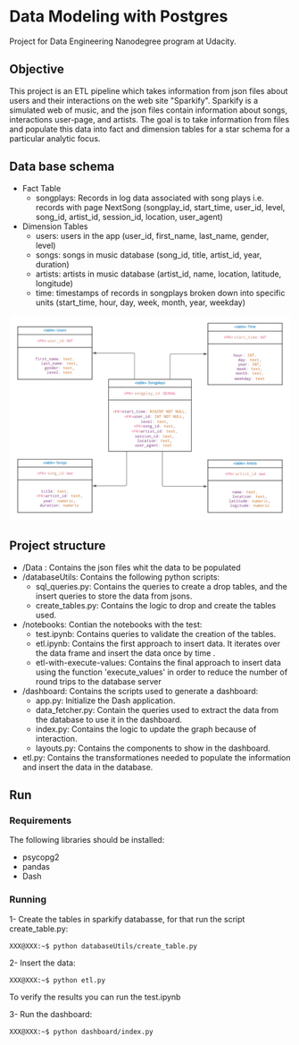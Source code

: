 # Data Modeling with Postgres
Project for Data Engineering Nanodegree program at Udacity.


## Objective
This project is an ETL pipeline which takes information from json files about users and their interactions on the web site "Sparkify". 
Sparkify is a simulated web of music, and the json files contain information about songs, interactions user-page, and artists.
The goal is to take information from files and populate this data into fact and dimension tables for a star schema for a particular analytic focus.

## Data base schema
- Fact Table
    - songplays: Records in log data associated with song plays i.e. records with page NextSong
      (songplay_id, start_time, user_id, level, song_id, artist_id, session_id, location, user_agent)
- Dimension Tables
    - users: users in the app
        (user_id, first_name, last_name, gender, level)
    - songs: songs in music database
        (song_id, title, artist_id, year, duration)
    - artists:  artists in music database
        (artist_id, name, location, latitude, longitude)
    - time: timestamps of records in songplays broken down into specific units
        (start_time, hour, day, week, month, year, weekday)

![alt text](https://github.com/JulietaCaceres/data-modeling-with-postgres/blob/main/img/tables.png?raw=true)      
        
## Project structure
- /Data : Contains the json files whit the data to be populated
- /databaseUtils: Contains the following python scripts:
    - sql_queries.py: Contains the queries to create a drop tables, and the insert queries to store the data from jsons.
    - create_tables.py: Contains the logic to drop and create the tables used.
- /notebooks: Contian the notebooks with the test:
    - test.ipynb: Contains queries to validate the creation of the tables.
    - etl.ipynb: Contains the first approach to insert data. It iterates over the data frame and insert the data once by time .
    - etl-with-execute-values: Contains the final approach to insert data using the function 'execute_values' in order to reduce the number of round trips to the database server
- /dashboard: Contains the scripts used to generate a dashboard:
    - app.py: Initialize the Dash application.
    - data_fetcher.py: Contain the queries used to extract the data from the database to use it in the dashboard.
    - index.py: Contains the logic to update the graph because of interaction.
    - layouts.py: Contains the components to show in the dashboard.
- etl.py: Contains the transformationes needed to populate the information and insert the data in the database.



## Run

### Requirements

The following libraries should be installed:
- psycopg2
- pandas
- Dash 

### Running

1- Create the tables in sparkify databasse, for that run the script create_table.py:
```console
XXX@XXX:~$ python databaseUtils/create_table.py
```
2- Insert the data:
```console
XXX@XXX:~$ python etl.py
```
To verify the results you can run the test.ipynb


3- Run the dashboard:
```console
XXX@XXX:~$ python dashboard/index.py
```



